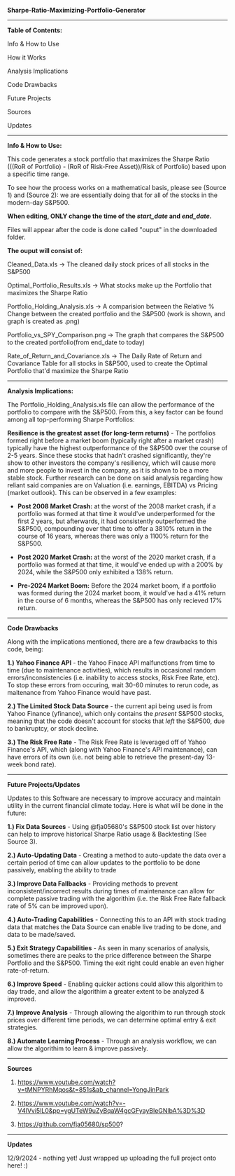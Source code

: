 **Sharpe-Ratio-Maximizing-Portfolio-Generator**

--------------------------------------------------------------------------------------------------------------------------------
**Table of Contents:**

Info & How to Use

How it Works

Analysis Implications

Code Drawbacks

Future Projects

Sources

Updates

--------------------------------------------------------------------------------------------------------------------------------
**Info & How to Use:**

This code generates a stock portfolio that maximizes the Sharpe Ratio (((RoR of Portfolio) - (RoR of Risk-Free Asset))/Risk of Portfolio) based upon a specific time range. 

To see how the process works on a mathematical basis, please see (Source 1) and (Source 2): we are essentially doing that for all of the stocks in the modern-day S&P500.

**When editing, ONLY change the time of the _start_date_ and _end_date_.**

Files will appear after the code is done called "ouput" in the downloaded folder. 

**The ouput will consist of:**

Cleaned_Data.xls                           -> The cleaned daily stock prices of all stocks in the S&P500

Optimal_Portfolio_Results.xls              -> What stocks make up the Portfolio that maximizes the Sharpe Ratio

Portfolio_Holding_Analysis.xls             -> A comparision between the Relative % Change between the created portfolio and the S&P500 (work is shown, and graph is created as .png)

Portfolio_vs_SPY_Comparison.png            -> The graph that compares the S&P500 to the created portfolio(from end_date to today)

Rate_of_Return_and_Covariance.xls          -> The Daily Rate of Return and Covariance Table for all stocks in S&P500, used to create the Optimal Portfolio that'd maximize the Sharpe Ratio

--------------------------------------------------------------------------------------------------------------------------------
**Analysis Implications:**

The Portfolio_Holding_Analysis.xls file can allow the performance of the portfolio to compare with the S&P500. From this, a key factor can be found among all top-performing Sharpe Portfolios:

**Resilience is the greatest asset (for long-term returns)** - The portfolios formed right before a market boom (typically right after a market crash) typically have the highest outperformance of the S&P500 over the course of 2-5 years. Since these stocks that hadn't crashed significantly, they're show to other investors the company's resiliency, which will cause more and more people to invest in the company, as it is shown to be a more stable stock. Further research can be done on said analysis regarding how reliant said companies are on Valuation (i.e. earnings, EBITDA) vs Pricing (market outlook). 
This can be observed in a few examples:

- **Post 2008 Market Crash:** at the worst of the 2008 market crash, if a portfolio was formed at that time it would've underperformed for the first 2 years, but afterwards, it had consistently outperformed the S&P500, compounding over that time to offer a 3810% return in the course of 16 years, whereas there was only a 1100% return for the S&P500.
  
- **Post 2020 Market Crash:** at the worst of the 2020 market crash, if a portfolio was formed at that time, it would've ended up with a 200% by 2024, while the S&P500 only exhibited a 138% return.
  
- **Pre-2024 Market Boom:** Before the 2024 market boom, if a portfolio was formed during the 2024 market boom, it would've had a 41% return in the course of 6 months, whereas the S&P500 has only recieved 17% return.


--------------------------------------------------------------------------------------------------------------------------------
**Code Drawbacks**

Along with the implications mentioned, there are a few drawbacks to this code, being:

**1.) Yahoo Finance API** - the Yahoo Finace API malfunctions from time to time (due to maintenance activities), which results in occasional random errors/inconsistencies (i.e. inability to access stocks, Risk Free Rate, etc). To stop these errors from occuring, wait 30-60 minutes to rerun code, as maitenance from Yahoo Finance would have past.

**2.) The Limited Stock Data Source** - the current api being used is from Yahoo Finance (yfinance), which only contains the *present* S&P500 stocks, meaning that the code doesn't account for stocks that *left* the S&P500, due to bankruptcy, or stock decline.

**3.) The Risk Free Rate** - The Risk Free Rate is leveraged off of Yahoo Finance's API, which (along with Yahoo Finance's API maintenance), can have errors of its own (i.e. not being able to retrieve the present-day 13-week bond rate). 

--------------------------------------------------------------------------------------------------------------------------------
**Future Projects/Updates**

Updates to this Software are necessary to improve accuracy and maintain utility in the current financial climate today. Here is what will be done in the future:

**1.) Fix Data Sources** - Using @fja05680's S&P500 stock list over history can help to improve historical Sharpe Ratio usage & Backtesting (See Source 3).

**2.) Auto-Updating Data** - Creating a method to auto-update the data over a certain period of time can allow updates to the portfolio to be done passively, enabling the ability to trade

**3.) Improve Data Fallbacks** - Providing methods to prevent inconsistent/incorrect results during times of maintenance can allow for complete passive trading with the algorithim (i.e. the Risk Free Rate fallback rate of 5% can be improved upon).

**4.) Auto-Trading Capabilities** - Connecting this to an API with stock trading data that matches the Data Source can enable live trading to be done, and data to be made/saved.

**5.) Exit Strategy Capabilities** - As seen in many scenarios of analysis, sometimes there are peaks to the price difference between the Sharpe Portfolio and the S&P500. Timing the exit right could enable an even higher rate-of-return. 

**6.) Improve Speed** - Enabling quicker actions could allow this algorithim to day trade, and allow the algorithim a greater extent to be analyzed & improved.

**7.) Improve Analysis** - Through allowing the algorithim to run through stock prices over different time periods, we can determine optimal entry & exit strategies. 

**8.) Automate Learning Process** - Through an analysis workflow, we can allow the algorithim to learn & improve passively.

--------------------------------------------------------------------------------------------------------------------------------
**Sources**

1. https://www.youtube.com/watch?v=tMNPYRhMqos&t=851s&ab_channel=YongJinPark

2. https://www.youtube.com/watch?v=-V4lVvi5lL0&pp=ygUTeW9uZyBqaW4gcGFyayBleGNlbA%3D%3D

3. https://github.com/fja05680/sp500?

--------------------------------------------------------------------------------------------------------------------------------

**Updates**

12/9/2024 - nothing yet! Just wrapped up uploading the full project onto here! :)
